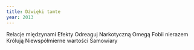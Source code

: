 ```yaml
---
title: Dźwięki tamte
year: 2013
---
```


Relacje międzynami
Efekty
Odreaguj
Narkotyczną
Omegą
Fobii nierazem
Królują
Niewspółmierne wartości
Samowiary
